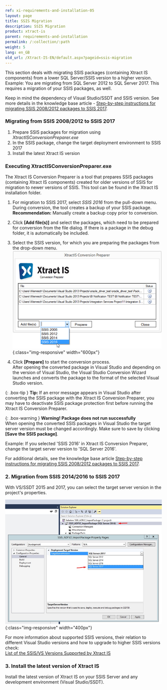 ```yaml
---
ref: xi-requirements-and-installation-05
layout: page
title: SSIS Migration
description: SSIS Migration
product: xtract-is
parent: requirements-and-installation
permalink: /:collection/:path
weight: 5
lang: en_GB
old_url: /Xtract-IS-EN/default.aspx?pageid=ssis-migration
---
```


This section deals with migrating SSIS packages (containing Xtract IS components) from a lower SQL Server/SSIS version to a higher version. 
Example: You are migrating from SQL Server 2012 to SQL Server 2017. This requires a migration of your SSIS packages, as well.

Keep in mind the dependency of Visual Studio/SSDT and SSIS version. See more details in the knowledge base article - [Step-by-step instructions for migrating SSIS 2008/2012 packages to SSIS 2017](https://kb.theobald-software.com/xtract-is/step-by-step-ssis-migration).

### Migrating from SSIS 2008/2012 to SSIS 2017
1. Prepare SSIS packages for migration using *XtractISConversionPreparer.exe*
2. In the SSIS package, change the target deployment environment to SSIS 2017
3. Install the latest Xtract IS version  

### Executing XtractISConversionPreparer.exe
The Xtract IS Conversion Preparer is a tool that prepares SSIS packages (containing Xtract IS components) created for older versions of SSIS for migration to newer versions of SSIS. This tool can be found in the Xtract IS installation folder.

1. For migration to SSIS 2017, select *SSIS 2016* from the pull-down menu.
During conversion, the tool creates a backup of your SSIS package. <br>
**Recommendation:** Manually create a backup copy prior to conversion.

2. Click **[Add file(s)]** and select the packages, which need to be prepared for conversion from the file dialog.
If there is a package in the debug folder, it is automatically be included.

3. Select the SSIS version, for which you are preparing the packages from the drop-down menu.
![XIS_ConversionPreparer_2016](/img/content/XIS_ConversionPreparer_2016.png){:class="img-responsive" width="600px"}

4. Click **[Prepare]** to start the conversion process. <br>
After opening the converted package in Visual Studio and depending on the version of Visual Studio, the Visual Studio Conversion Wizard launches and converts the package to the format of the selected Visual Studio version.

{: .box-tip }
**Tip:** If an error message appears in Visual Studio after converting the SSIS package with the Xtract IS Conversion Preparer, you may have to deactivate SSIS package protection first before running the Xtract IS Conversion Preparer.<br>

{: .box-warning }
**Warning! Package does not run successfully**<br> 
When opening the converted SSIS packages in Visual Studio the target server version must be changed accordingly. Make sure to save by clicking **[Save the SSIS package]**.

Example: If you selected 'SSIS 2016' in Xtract IS Conversion Preparer, change the target server version to 'SQL Server 2016'. 

For additional details, see the knowledge base article [Step-by-step instructions for migrating SSIS 2008/2012 packages to SSIS 2017](https://kb.theobald-software.com/xtract-is/step-by-step-ssis-migration).

### 2. Migration from SSIS 2014/2016 to SSIS 2017
With VS/SSDT 2015 and 2017, you can select the target server version in the project's properties.

![VS_Deployment_Target](/img/content/VS_Deployment_Target.png){:class="img-responsive" width="400px"}

For more information about supported SSIS versions, their relation to different Visual Studio versions and how to upgrade to higher SSIS versions check:<br>
[List of the SSIS/VS Versions Supported by Xtract IS](https://kb.theobald-software.com/xtract-is/list-of-the-ssisvs-versions-supported-by-xtract-is)

### 3. Install the latest version of Xtract IS
Install the latest version of Xtract IS on your SSIS Server and any development environment (Visual Studio/SSDT).
